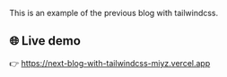 
This is an example of the previous blog with tailwindcss. 
## 🌐 Live demo

👉 https://next-blog-with-tailwindcss-miyz.vercel.app
